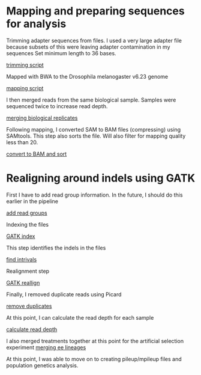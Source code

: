 # Mapping and preparing sequences for analysis 

Trimming adapter sequences from files.  I used a very large adapter file because subsets of this were leaving adapter contamination in my sequences 
Set minimum length to 36 bases. 

[trimming script](https://github.com/KatiePelletier/WingShapeBSA/blob/master/GenomicMapping/trim.sh)


Mapped with BWA to the Drosophila melanogaster v6.23 genome

[mapping script](https://github.com/KatiePelletier/WingShapeBSA/blob/master/GenomicMapping/bwa_map.sh)

I then merged reads from the same biological sample. Samples were sequenced twice to increase read depth. 

[merging biological replicates](https://github.com/KatiePelletier/WingShapeBSA/blob/master/GenomicMapping/merge.sh)

Following mapping, I converted SAM to BAM files (compressing) using SAMtools. This step also sorts the file.
Will also filter for mapping quality less than 20. 

[convert to BAM and sort](https://github.com/KatiePelletier/WingShapeBSA/blob/master/GenomicMapping/samTObam.sh)

# Realigning around indels using GATK 

First I have to add read group information. In the future, I should do this earlier in the pipeline 

[add read groups](https://github.com/KatiePelletier/WingShapeBSA/blob/master/GenomicMapping/addreplacegroups.sh)

Indexing the files 

[GATK index](https://github.com/KatiePelletier/WingShapeBSA/blob/master/GenomicMapping/gatkindex.sh)

This step identifies the indels in the files 

[find intrivals](https://github.com/KatiePelletier/WingShapeBSA/blob/master/GenomicMapping/gatkintravals.sh)

Realignment step

[GATK reallign](https://github.com/KatiePelletier/WingShapeBSA/blob/master/GenomicMapping/gatkalign.txt) 

Finally, I removed duplicate reads using Picard 

[remove duplicates](https://github.com/KatiePelletier/WingShapeBSA/blob/master/GenomicMapping/dedup.sh)

At this point, I can calculate the read depth for each sample

[calculate read depth](https://github.com/KatiePelletier/WingShapeBSA/blob/master/GenomicMapping/calcdepth.sh)

I also merged treatments together at this point for the artificial selection experiment 
[merging ee lineages](https://github.com/KatiePelletier/WingShapeBSA/blob/master/GenomicMapping/ee_merging.txt)

At this point, I was able to move on to creating pileup/mpileup files and population genetics analysis. 









